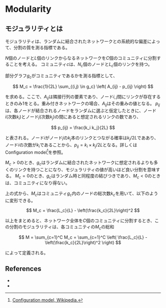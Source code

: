 # Modularity

## モジュラリティとは

モジュラリティは、ランダムに結合されたネットワークとの系統的な偏差によって、分割の質を測る指標である。

$N$個のノードと$L$個のリンクからなるネットワークを$C$個のコミュニティに分割することを考える。
コミュニティ$c$は、$N_c$個のノードと$L_c$個のリンクを持つ。

部分グラフ$g_c$がコミュニティであるかを測る指標として、

$$
M_c = \frac{1}{2L} \sum_{(i,j) \in g_c} \left( A_{ij} - p_{ij} \right)
$$

を求める。ここで、$A_{ij}$は隣接行列の要素であり、ノード$i,j$間にリンクが存在するときのみ1をとる。重み付きネットワークの場合、$A_{ij}$はその重みの値となる。
$p_{ij}$は、各ノードが結合されるノードをランダムに選ぶと仮定したときに、ノード$i$(次数$k_i$)とノード$j$(次数$k_j$)の間にあると想定されるリンクの数であり、

$$
p_{ij} = \frac{k_i k_j}{2L}
$$

と表される。ノード$i$がノード$j$の$k_j$本のリンクとつながる確率は$k_j/2L$でああり、ノード$i$の次数が$k_i$であることから、$p_{ij} = k_i \times k_j/2L$となる。詳しくは Configuration model[^2]を参照。

$M_c>0$のとき、$g_c$はランダムに結合されたネットワークに想定されるよりも多くのリンクを持つことになり、モジュラリティの値が高いほど良い分割を意味する。
$M_c=0$のとき、$g_c$はランダム時と同程度の結びつきであり、$M_c < 0$のときは、コミュニティになり得ない。

上の式から、$M_c$はコミュニティ$g_c$内のノードの総次数$k_c$を用いて、以下のように変形できる。

$$
M_c = \frac{L_c}{L} - \left(\frac{k_c}{2L}\right)^2
$$

以上をまとめると、ネットワーク全体を$C$個のコミュニティに分割するとき、この分割のモジュラリティは、各コミュニティの$M_c$の総和

$$
M = \sum_{c=1}^C M_c = \sum_{c=1}^C \left( \frac{L_c}{L} - \left(\frac{k_c}{2L}\right)^2 \right)
$$

によって定義される。

## References

- [^1]: Albert‐L´aszl´o Barab´asi, "Network Science", 第9章 コミュニティ.
- [^2]: [Configuration model, Wikipedia.](https://en.wikipedia.org/wiki/Configuration_model)